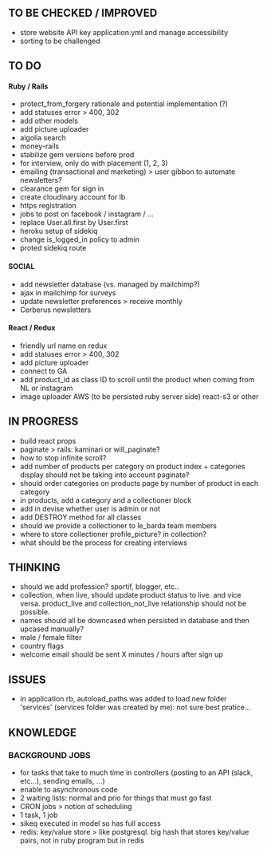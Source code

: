 

## TO BE CHECKED / IMPROVED
* store website API key application.yml and manage accessibility
* sorting to be challenged


## TO DO

#### Ruby / Rails
* protect_from_forgery rationale and potential implementation (?)
* add statuses error > 400, 302
* add other models
* add picture uploader
* algolia search
* money-rails
* stabilize gem versions before prod
* for interview, only do with placement (1, 2, 3)
* emailing (transactional and marketing) > user gibbon to automate newsletters?
* clearance gem for sign in
* create cloudinary account for lb
* https registration
* jobs to post on facebook / instagram / ...
* replace User.all.first by User.first
* heroku setup of sidekiq
* change is_logged_in policy to admin
* proted sidekiq route

#### SOCIAL
* add newsletter database (vs. managed by mailchimp?)
* ajax in mailchimp for surveys
* update newsletter preferences > receive monthly
* Cerberus newsletters

#### React / Redux
* friendly url name on redux
* add statuses error > 400, 302
* add picture uploader
* connect to GA
* add product_id as class ID to scroll until the product when coming from NL or instagram
* image uploader AWS (to be persisted ruby server side) react-s3 or other


## IN PROGRESS
* build react props
* paginate > rails: kaminari or will_paginate?
* how to stop infinite scroll?
* add number of products per category on product index + categories display should not be taking into account paginate?
* should order categories on products page by number of product in each category
* in products, add a category and a collectioner block
* add in devise whether user is admin or not
* add DESTROY method for all classes
* should we provide a collectioner to le_barda team members
* where to store collectioner profile_picture? in collection?
* what should be the process for creating interviews


## THINKING
* should we add profession? sportif, blogger, etc..
* collection, when live, should update product status to live. and vice versa. product_live and collection_not_live relationship should not be possible.
* names should all be downcased when persisted in database and then upcased manually?
* male / female filter
* country flags
* welcome email should be sent X minutes / hours after sign up


## ISSUES
* in application.rb, autoload_paths was added to load new folder 'services' (services folder was created by me): not sure best pratice...


## KNOWLEDGE

### BACKGROUND JOBS
* for tasks that take to much time in controllers (posting to an API (slack, etc...), sending emails, ...)
* enable to asynchronous code
* 2 waiting lists: normal and prio for things that must go fast
* CRON jobs > notion of scheduling
* 1 task, 1 job
* sikeq executed in model so has full access
* redis: key/value store > like postgresql. big hash that stores key/value pairs, not in ruby program but in redis





















